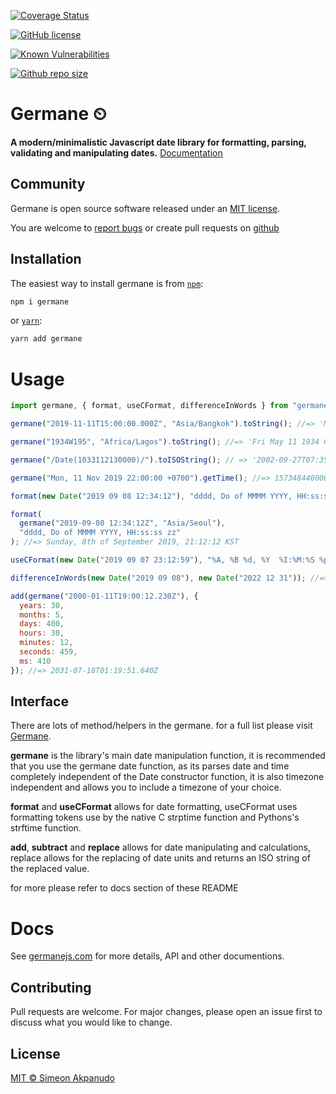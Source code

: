 [![Coverage Status](https://coveralls.io/repos/github/germanejs/germane/badge.svg?branch=master)](https://coveralls.io/github/germanejs/germane?branch=master)

[![GitHub license](https://img.shields.io/github/license/germanejs/geramane.svg)](https://github.com/germanejs/germane/blob/master/LICENSE)

[![Known Vulnerabilities](https://snyk.io/test/github/germanejs/germane/badge.svg)](https://snyk.io/test/github/germanejs/germane)

[![Github repo size](https://img.shields.io/github/repo-size/germanejs/germane)](https://img.shields.io/github/repo-size/germanejs/germane)

# Germane ⏲
**A modern/minimalistic Javascript date library for formatting, parsing, validating and manipulating dates.**
[Documentation](https://germanejs.com)

## Community

Germane is open source software released under an
[MIT license](https://github.com/germanejs/germane/blob/master/germane/LICENSE).

You are welcome to
[report bugs](https://github.com/germanejs/germane/issues) or create pull
requests on [github](https://github.com/germanejs/germane)

## Installation

The easiest way to install germane is from [`npm`](https://www.npmjs.com/):

```sh
npm i germane
```

or [`yarn`](https://yarnpkg.com/):

```sh
yarn add germane
```

# Usage

```javascript
import germane, { format, useCFormat, differenceInWords } from "germane";

germane("2019-11-11T15:00:00.000Z", "Asia/Bangkok").toString(); //=> 'Mon Nov 11 2019 22:00:00 UTC+0700 (Indochina Time)'

germane("1934W195", "Africa/Lagos").toString(); //=> 'Fri May 11 1934 01:00:00 UTC+0100 (West Africa Standard Time)'

germane("/Date(1033112130000)/").toISOString(); // => '2002-09-27T07:35:30.000Z'

germane("Mon, 11 Nov 2019 22:00:00 +0700").getTime(); //=> 1573484400000

format(new Date("2019 09 08 12:34:12"), "dddd, Do of MMMM YYYY, HH:ss:ss"); //=> Sunday, 8th of September 2019, 12:34:12

format(
  germane("2019-09-08 12:34:12Z", "Asia/Seoul"),
  "dddd, Do of MMMM YYYY, HH:ss:ss zz"
); //=> Sunday, 8th of September 2019, 21:12:12 KST

useCFormat(new Date("2019 09 07 23:12:59"), "%A, %B %d, %Y  %I:%M:%S %p"); //=> Saturday, September 07, 2019  23:12:59 PM

differenceInWords(new Date("2019 09 08"), new Date("2022 12 31")); //=> 3 years, 3 months, 3 weeks, 2 days

add(germane("2000-01-11T19:00:12.230Z"), {
  years: 30,
  months: 5,
  days: 400,
  hours: 30,
  minutes: 12,
  seconds: 459,
  ms: 410
}); //=> 2031-07-18T01:19:51.640Z
```

## Interface

There are lots of method/helpers in the germane. for a full list please visit [Germane](https://germanejs.com).

**germane** is the library's main date manipulation function, it is recommended that you use the germane date function, as its parses date and time completely independent of the Date constructor function, it is also timezone independent and allows you to include a timezone of your choice.

**format** and **useCFormat** allows for date formatting, useCFormat uses formatting tokens use by the native C strptime function and Pythons's strftime function.

**add**, **subtract** and **replace** allows for date manipulating and calculations, replace allows for the replacing of date units and returns an ISO string of the replaced value.

for more please refer to docs section of these README

# Docs

See [germanejs.com](https://germanejs.com) for more details, API and other documentions.

## Contributing

Pull requests are welcome. For major changes, please open an issue first to discuss what you would like to change.

## License

[MIT ©️ Simeon Akpanudo](https://github.com/germanejs/germane/blob/master/germane/LICENSE)
